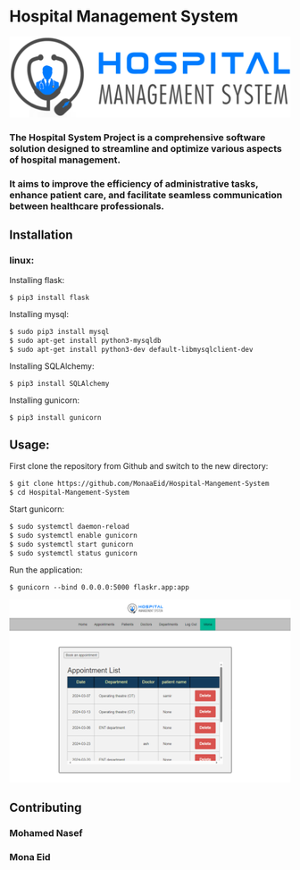 # Hospital Management System

<a href="http://monaeid.tech/">
<img src="flaskr/static/images/hospital-logo.png" >
</a>

### The Hospital System Project is a comprehensive software solution designed to streamline and optimize various aspects of hospital management.
### It aims to improve the efficiency of administrative tasks, enhance patient care, and facilitate seamless communication between healthcare professionals.

## Installation

### linux:

Installing flask:

    $ pip3 install flask


Installing mysql:

    $ sudo pip3 install mysql
    $ sudo apt-get install python3-mysqldb
    $ sudo apt-get install python3-dev default-libmysqlclient-dev


Installing SQLAlchemy:

    $ pip3 install SQLAlchemy

Installing gunicorn:

    $ pip3 install gunicorn

## Usage:

First clone the repository from Github and switch to the new directory:

    $ git clone https://github.com/MonaaEid/Hospital-Mangement-System
    $ cd Hospital-Mangement-System

Start gunicorn:

    $ sudo systemctl daemon-reload
    $ sudo systemctl enable gunicorn
    $ sudo systemctl start gunicorn
    $ sudo systemctl status gunicorn

Run the application:

    $ gunicorn --bind 0.0.0.0:5000 flaskr.app:app


<img src="flaskr/static/images/appointments.png" >

## Contributing
### Mohamed Nasef
### Mona Eid


